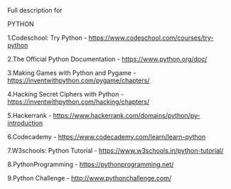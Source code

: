 Full description for 

PYTHON

1.Codeschool: Try Python - https://www.codeschool.com/courses/try-python

2.The Official Python Documentation - https://www.python.org/doc/

3.Making Games with Python and Pygame - https://inventwithpython.com/pygame/chapters/

4.Hacking Secret Ciphers with Python - https://inventwithpython.com/hacking/chapters/

5.Hackerrank - https://www.hackerrank.com/domains/python/py-introduction

6.Codecademy - https://www.codecademy.com/learn/learn-python

7.W3schools: Python Tutorial - https://www.w3schools.in/python-tutorial/

8.PythonProgramming - https://pythonprogramming.net/

9.Python Challenge - http://www.pythonchallenge.com/
